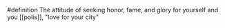 #definition 
The attitude of seeking honor, fame, and glory for yourself and you [[polis]], "love for your city"